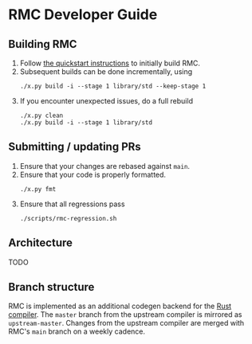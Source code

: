 # RMC Developer Guide

## Building RMC
1. Follow [the quickstart instructions](README.md#quickstart) to initially build RMC.
1. Subsequent builds can be done incrementally, using 
   ```
   ./x.py build -i --stage 1 library/std --keep-stage 1
   ```
1. If you encounter unexpected issues, do a full rebuild
   ```
   ./x.py clean
   ./x.py build -i --stage 1 library/std
   ```

## Submitting / updating PRs
1. Ensure that your changes are rebased against `main`.
1. Ensure that your code is properly formatted.
   ```
   ./x.py fmt
   ```
1. Ensure that all regressions pass
   ```
   ./scripts/rmc-regression.sh
   ```

## Architecture
TODO

## Branch structure
RMC is implemented as an additional codegen backend for the 
[Rust compiler](https://github.com/rust-lang/rust).
The `master` branch from the upstream compiler is mirrored as `upstream-master`.
Changes from the upstream compiler are merged with RMC's `main` branch on a weekly cadence.
